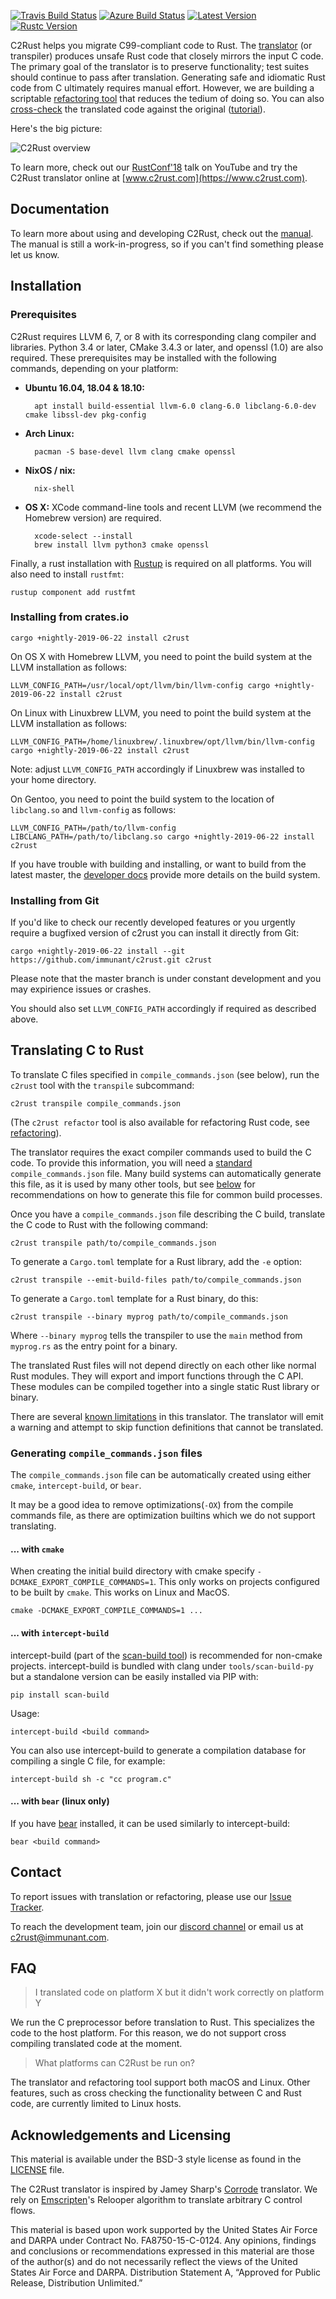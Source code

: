 [![Travis Build Status]][travis] [![Azure Build Status]][azure] [![Latest Version]][crates.io] [![Rustc Version]](#)

[Travis Build Status]: https://api.travis-ci.org/immunant/c2rust.svg?branch=master
[travis]: https://travis-ci.org/immunant/c2rust
[Azure Build Status]: https://dev.azure.com/immunant/c2rust/_apis/build/status/immunant.c2rust?branchName=master
[azure]: https://dev.azure.com/immunant/c2rust/_build/latest?definitionId=1&branchName=master
[Latest Version]: https://img.shields.io/crates/v/c2rust.svg
[crates.io]: https://crates.io/crates/c2rust
[Rustc Version]: https://img.shields.io/badge/rustc-nightly--2019--06--22-lightgrey.svg "Rustc nightly-2019-06-22"

C2Rust helps you migrate C99-compliant code to Rust. The [translator](c2rust-transpile) (or transpiler) produces unsafe Rust code that closely mirrors the input C code. The primary goal of the translator is to preserve functionality; test suites should continue to pass after translation. Generating safe and idiomatic Rust code from C ultimately requires manual effort. However, we are building a scriptable [refactoring tool](c2rust-refactor) that reduces the tedium of doing so. You can also [cross-check](cross-checks) the translated code against the original ([tutorial](docs/cross-check-tutorial.md)).

Here's the big picture:

![C2Rust overview](docs/c2rust-overview.png "C2Rust overview")

To learn more, check out our [RustConf'18](https://www.youtube.com/watch?v=WEsR0Vv7jhg) talk on YouTube and try the C2Rust translator online at [www.c2rust.com](https://www.c2rust.com).

## Documentation

To learn more about using and developing C2Rust, check out the [manual](https://c2rust.com/manual/). The manual is still a work-in-progress, so if you can't find something please let us know.

## Installation

### Prerequisites

C2Rust requires LLVM 6, 7, or 8 with its corresponding clang compiler and libraries. Python 3.4 or later, CMake 3.4.3 or later, and openssl (1.0) are also required. These prerequisites may be installed with the following commands, depending on your platform:

- **Ubuntu 16.04, 18.04 & 18.10:**

        apt install build-essential llvm-6.0 clang-6.0 libclang-6.0-dev cmake libssl-dev pkg-config

- **Arch Linux:**

        pacman -S base-devel llvm clang cmake openssl
        
- **NixOS / nix:**

        nix-shell

- **OS X:** XCode command-line tools and recent LLVM (we recommend the Homebrew version) are required.

        xcode-select --install
        brew install llvm python3 cmake openssl


Finally, a rust installation with [Rustup](https://rustup.rs/) is required on all platforms. You will also need to install `rustfmt`:

    rustup component add rustfmt


### Installing from crates.io

    cargo +nightly-2019-06-22 install c2rust

On OS X with Homebrew LLVM, you need to point the build system at the LLVM installation as follows:

    LLVM_CONFIG_PATH=/usr/local/opt/llvm/bin/llvm-config cargo +nightly-2019-06-22 install c2rust

On Linux with Linuxbrew LLVM, you need to point the build system at the LLVM installation as follows:

    LLVM_CONFIG_PATH=/home/linuxbrew/.linuxbrew/opt/llvm/bin/llvm-config cargo +nightly-2019-06-22 install c2rust    

Note: adjust `LLVM_CONFIG_PATH` accordingly if Linuxbrew was installed to your home directory.

On Gentoo, you need to point the build system to the location of `libclang.so` 
  and `llvm-config` as follows:

    LLVM_CONFIG_PATH=/path/to/llvm-config LIBCLANG_PATH=/path/to/libclang.so cargo +nightly-2019-06-22 install c2rust 


If you have trouble with building and installing, or want to build from the latest master, the [developer docs](docs/README-developers.md#building-with-system-llvm-libraries) provide more details on the build system.

### Installing from Git

If you'd like to check our recently developed features or you urgently require a bugfixed version of c2rust
you can install it directly from Git:

    cargo +nightly-2019-06-22 install --git https://github.com/immunant/c2rust.git c2rust
   
Please note that the master branch is under constant development and you may expirience issues or crashes.

You should also set `LLVM_CONFIG_PATH` accordingly if required as described above.

## Translating C to Rust

To translate C files specified in `compile_commands.json` (see below), run the `c2rust` tool with the `transpile` subcommand:

    c2rust transpile compile_commands.json

(The `c2rust refactor` tool is also available for refactoring Rust code, see [refactoring](c2rust-refactor/)).

The translator requires the exact compiler commands used to build the C code. To provide this information, you will need a [standard](https://clang.llvm.org/docs/JSONCompilationDatabase.html) `compile_commands.json` file. Many build systems can automatically generate this file, as it is used by many other tools, but see [below](#generating-compile_commandsjson-files) for recommendations on how to generate this file for common build processes.

Once you have a `compile_commands.json` file describing the C build, translate the C code to Rust with the following command:

    c2rust transpile path/to/compile_commands.json

To generate a `Cargo.toml` template for a Rust library, add the `-e` option:

    c2rust transpile --emit-build-files path/to/compile_commands.json

To generate a `Cargo.toml` template for a Rust binary, do this:

    c2rust transpile --binary myprog path/to/compile_commands.json

Where `--binary myprog` tells the transpiler to use the `main` method from `myprog.rs` as the entry point for a binary.

The translated Rust files will not depend directly on each other like
normal Rust modules. They will export and import functions through the C
API. These modules can be compiled together into a single static Rust
library or binary.

There are several [known limitations](docs/known-limitations.md) in this
translator. The translator will emit a warning and attempt to skip function
definitions that cannot be translated.

### Generating `compile_commands.json` files

The `compile_commands.json` file can be automatically created using
either `cmake`, `intercept-build`, or `bear`.

It may be a good idea to remove optimizations(`-OX`) from the compile commands
file, as there are optimization builtins which we do not support translating.

#### ... with `cmake`

When creating the initial build directory with cmake specify
`-DCMAKE_EXPORT_COMPILE_COMMANDS=1`. This only works on projects
configured to be built by `cmake`. This works on Linux and MacOS.

    cmake -DCMAKE_EXPORT_COMPILE_COMMANDS=1 ...

#### ... with `intercept-build`

intercept-build (part of the [scan-build
tool](https://github.com/rizsotto/scan-build)) is recommended for non-cmake
projects. intercept-build is bundled with clang under `tools/scan-build-py` but
a standalone version can be easily installed via PIP with:

    pip install scan-build

Usage:

    intercept-build <build command>

You can also use intercept-build to generate a compilation database for compiling a single C file, for example:

    intercept-build sh -c "cc program.c"

#### ... with `bear` (linux only)

If you have [bear](https://github.com/rizsotto/Bear) installed, it can be used similarly to intercept-build:

    bear <build command>

## Contact
To report issues with translation or refactoring, please use our [Issue Tracker](https://github.com/immunant/c2rust/issues).

To reach the development team, join our [discord channel](https://discord.gg/ANSrTuu) or email us at [c2rust@immunant.com](mailto:c2rust@immunant.com).

## FAQ

> I translated code on platform X but it didn't work correctly on platform Y

We run the C preprocessor before translation to Rust. This specializes the code to the host platform. For this reason, we do not support cross compiling translated code at the moment. 

> What platforms can C2Rust be run on?

The translator and refactoring tool support both macOS and Linux. Other features, such as cross checking the functionality between C and Rust code, are currently limited to Linux hosts. 

## Acknowledgements and Licensing

This material is available under the BSD-3 style license as found in the
[LICENSE](LICENSE) file.

The C2Rust translator is inspired by Jamey Sharp's [Corrode](https://github.com/jameysharp/corrode) translator. We rely on 
[Emscripten](https://github.com/kripken/emscripten)'s 
Relooper algorithm to translate arbitrary C control flows.

This material is based upon work supported by the United States Air Force and
DARPA under Contract No. FA8750-15-C-0124.  Any opinions, findings and
conclusions or recommendations  expressed in this material are those of the
author(s) and do not necessarily reflect the views of the United States Air
Force and DARPA.  Distribution Statement A, “Approved for Public Release,
Distribution Unlimited.”

